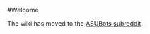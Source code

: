 #Welcome

The wiki has moved to the [ASUBots subreddit](http://www.reddit.com/r/ASUBots/wiki/index).
